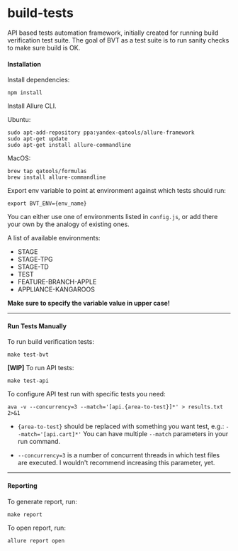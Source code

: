 # build-tests

API based tests automation framework, initially created for running build verification test suite.
The goal of BVT as a test suite is to run sanity checks to make sure build is OK.

#### Installation

Install dependencies:

	npm install

Install Allure CLI.

Ubuntu:

	sudo apt-add-repository ppa:yandex-qatools/allure-framework
	sudo apt-get update
	sudo apt-get install allure-commandline

MacOS:

	brew tap qatools/formulas
	brew install allure-commandline

Export env variable to point at environment against which tests should run:

	export BVT_ENV={env_name}

You can either use one of environments listed in `config.js`, or add there your own by the analogy of existing ones.

A list of available environments:

* STAGE
* STAGE-TPG
* STAGE-TD
* TEST
* FEATURE-BRANCH-APPLE
* APPLIANCE-KANGAROOS

**Make sure to specify the variable value in upper case!**

---

#### Run Tests Manually

To run build verification tests:

	make test-bvt

**[WIP]** To run API tests:

	make test-api

To configure API test run with specific tests you need:


	ava -v --concurrency=3 --match='[api.{area-to-test}]*' > results.txt 2>&1


* `{area-to-test}` should be replaced with something you want test, e.g.:
`--match='[api.cart]*'`
You can have multiple `--match` parameters in your run command.

* `--concurrency=3` is a number of concurrent threads in which test files are executed.
I wouldn't recommend increasing this parameter, yet.

---

#### Reporting

To generate report, run:

	make report

To open report, run:

	allure report open

